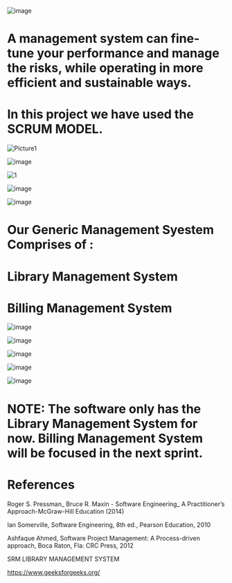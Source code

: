 ![image](https://user-images.githubusercontent.com/90834830/151347686-3850a8df-96f3-4f40-8038-d90ccbc71562.png)


# A management system can fine-tune your performance and manage the risks, while operating in more efficient and sustainable ways.


# In this project we have used the SCRUM MODEL.

![Picture1](https://user-images.githubusercontent.com/90834830/151346593-2c14ec56-4623-47ec-87af-3e6c2a3490db.jpg)

![image](https://user-images.githubusercontent.com/90834830/151347592-c84a9fdd-a01e-4ff9-98c9-0ac6a487f19a.png)


![1](https://user-images.githubusercontent.com/90834830/151347203-ebf6dbfa-8c89-48ce-90c4-a1d6ee795389.jpg)

![image](https://user-images.githubusercontent.com/90834830/151347367-a7f0f60f-48e6-4257-b989-97002bbc2a4d.png)

![image](https://user-images.githubusercontent.com/90834830/151347877-80c2492f-c7f4-4d4b-8210-3dbdfb16bf02.png)


# Our Generic Management Syestem Comprises of : 
# Library Management System
  
# Billing Management System


![image](https://user-images.githubusercontent.com/90834830/151349537-fd06dbeb-0ab1-40c6-8624-a86cb854bdd5.png)



![image](https://user-images.githubusercontent.com/90834830/151349579-e184298b-05bd-4ebd-8150-0283f5ce57e6.png)



![image](https://user-images.githubusercontent.com/90834830/151350715-aa38dfc4-deb1-479f-a2e4-79ef05e99ece.png)




![image](https://user-images.githubusercontent.com/90834830/151350748-3fd57468-e05c-4266-8637-961c21e807f3.png)




![image](https://user-images.githubusercontent.com/90834830/151352463-b3631e4e-028e-4c0c-a780-3e38edbd20fc.png)


# NOTE: The software only has the Library Management System for now. Billing Management System will be focused in the next sprint.



# References
Roger S. Pressman_ Bruce R. Maxin - Software Engineering_ A Practitioner’s Approach-McGraw-Hill Education (2014)

Ian Somerville, Software Engineering, 8th ed., Pearson Education, 2010

Ashfaque Ahmed, Software Project Management: A Process-driven approach, Boca Raton, Fla: CRC Press, 2012

SRM LIBRARY MANAGEMENT SYSTEM

https://www.geeksforgeeks.org/
